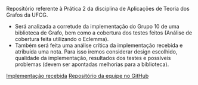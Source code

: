 Repositório referente à Prática 2 da disciplina de Aplicações de Teoria dos Grafos da UFCG.

- Será analizada a corretude da implementação do Grupo 10 de uma biblioteca de Grafo, bem como
a cobertura dos testes feitos (Análise de cobertura feita utilizando o Eclemma).
- Também será feita uma análise crítica da implementação recebida e atribuída uma nota. Para
isso iremos considerar design escolhido, qualidade da implementação, resultados dos testes e 
possíveis problemas (devem ser apontadas melhorias para a biblioteca).

[Implementação recebida](https://www.dropbox.com/sh/ehic3l9w1uzzaq3/AAD9B8n_5VMIbhoiQdRO2kYaa?dl=0)
[Repositório da equipe no GitHub](https://github.com/anarcoqzn/biblioteca-grafos-atg)